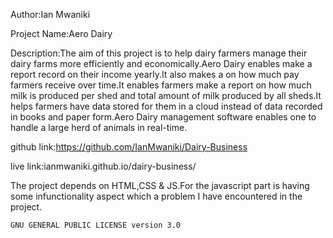 Author:Ian Mwaniki

Project Name:Aero Dairy

Description:The aim of this project is to help dairy farmers manage their dairy farms more efficiently and economically.Aero Dairy enables make a report record on their income yearly.It also makes a on how much pay farmers receive over time.It enables farmers make a report on how much milk is produced per shed and total amount of milk produced by all sheds.It helps farmers have data stored for them in a cloud instead of data recorded in books and paper form.Aero Dairy management software enables one to handle a large herd of animals in real-time.

github link:https://github.com/IanMwaniki/Dairy-Business

live link:ianmwaniki.github.io/dairy-business/

The project depends on HTML,CSS & JS.For the javascript part is having some infunctionality aspect which a problem I have encountered in the project.

    GNU GENERAL PUBLIC LICENSE version 3.0
                       
